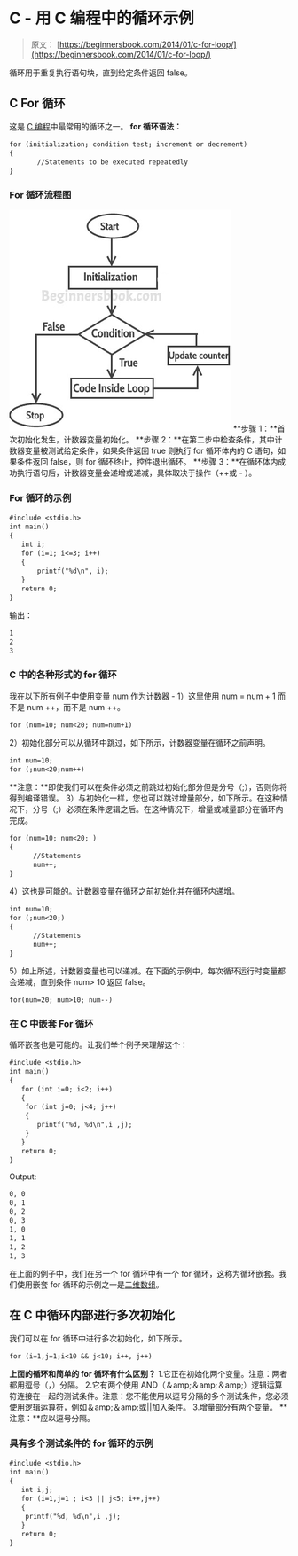 # C - 用 C 编程中的循环示例

> 原文： [https://beginnersbook.com/2014/01/c-for-loop/](https://beginnersbook.com/2014/01/c-for-loop/)

循环用于重复执行语句块，直到给定条件返回 false。

## C For 循环

这是 [C 编程](https://beginnersbook.com/2014/01/c-tutorial-for-beginners-with-examples/)中最常用的循环之一。
**for 循环语法：**

```
for (initialization; condition test; increment or decrement)
{
       //Statements to be executed repeatedly
}
```

### For 循环流程图

![C for loop](img/7d2a9990f04a58183ff2d8c7815e07aa.jpg)
**步骤 1：**首次初始化发生，计数器变量初始化。
**步骤 2：**在第二步中检查条件，其中计数器变量被测试给定条件，如果条件返回 true 则执行 for 循环体内的 C 语句，如果条件返回 false，则 for 循环终止，控件退出循环。
**步骤 3：**在循环体内成功执行语句后，计数器变量会递增或递减，具体取决于操作（++或 - ）。

### For 循环的示例

```
#include <stdio.h>
int main()
{
   int i;
   for (i=1; i<=3; i++)
   {
       printf("%d\n", i);
   }
   return 0;
}

```

输出：

```
1
2
3

```

### C 中的各种形式的 for 循环

我在以下所有例子中使用变量 num 作为计数器 -
1）这里使用 num = num + 1 而不是 num ++，而不是 num ++。

```
for (num=10; num<20; num=num+1)
```

2）初始化部分可以从循环中跳过，如下所示，计数器变量在循环之前声明。

```
int num=10;
for (;num<20;num++)
```

**注意：**即使我们可以在条件必须之前跳过初始化部分但是分号（;），否则你将得到编译错误。
3）与初始化一样，您也可以跳过增量部分，如下所示。在这种情况下，分号（;）必须在条件逻辑之后。在这种情况下，增量或减量部分在循环内完成。

```
for (num=10; num<20; )
{
      //Statements
      num++;
}
```

4）这也是可能的。计数器变量在循环之前初始化并在循环内递增。

```
int num=10;
for (;num<20;)
{
      //Statements
      num++;
}
```

5）如上所述，计数器变量也可以递减。在下面的示例中，每次循环运行时变量都会递减，直到条件 num&gt; 10 返回 false。

```
for(num=20; num>10; num--)
```

### 在 C 中嵌套 For 循环

循环嵌套也是可能的。让我们举个例子来理解这个：

```
#include <stdio.h>
int main()
{
   for (int i=0; i<2; i++)
   {
	for (int j=0; j<4; j++)
	{
	   printf("%d, %d\n",i ,j);
	}
   }
   return 0;
}

```

Output:

```
0, 0
0, 1
0, 2
0, 3
1, 0
1, 1
1, 2
1, 3
```

在上面的例子中，我们在另一个 for 循环中有一个 for 循环，这称为循环嵌套。我们使用嵌套 for 循环的示例之一是[二维数组](https://beginnersbook.com/2014/01/2d-arrays-in-c-example/)。

## 在 C 中循环内部进行多次初始化

我们可以在 for 循环中进行多次初始化，如下所示。

```
for (i=1,j=1;i<10 && j<10; i++, j++)
```

**上面的循环和简单的 for 循环有什么区别？**
1.它正在初始化两个变量。注意：两者都用逗号（，）分隔。
2.它有两个使用 AND（＆amp;＆amp;＆amp;）逻辑运算符连接在一起的测试条件。注意：您不能使用以逗号分隔的多个测试条件，您必须使用逻辑运算符，例如＆amp;＆amp;或||加入条件。
3.增量部分有两个变量。 **注意：**应以逗号分隔。

### 具有多个测试条件的 for 循环的示例

```
#include <stdio.h>
int main()
{
   int i,j;
   for (i=1,j=1 ; i<3 || j<5; i++,j++)
   {
	printf("%d, %d\n",i ,j);
   }
   return 0;
}
```
